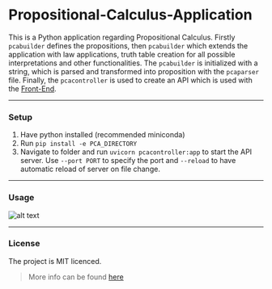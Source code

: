 # Propositional-Calculus-Application

This is a Python application regarding Propositional Calculus. Firstly `pcabuilder` defines the propositions,
then `pcabuilder` which extends the application with law applications, truth table creation for all possible
interpretations and other functionalities. The `pcabuilder` is initialized with a string, which is parsed and
transformed into proposition with the `pcaparser` file. Finally, the `pcacontroller` is used to create an API which is
used with the [Front-End](https://github.com/p2424630/PCA-Front).

***

### Setup

1. Have python installed (recommended miniconda)
2. Run `pip install -e PCA_DIRECTORY`
3. Navigate to folder and run `uvicorn pcacontroller:app` to start the API server. Use `--port PORT` to specify the port
   and `--reload` to have automatic reload of server on file change.

***

### Usage

![alt text][pcabuilder]

[pcabuilder]: https://github.com/p2424630/PCA/blob/test/images/pcabuilder.JPG "pcabuilder image"

***

### License

The project is MIT licenced.
> More info can be found [here](https://github.com/p2424630/PCA/blob/test/LICENSE)
